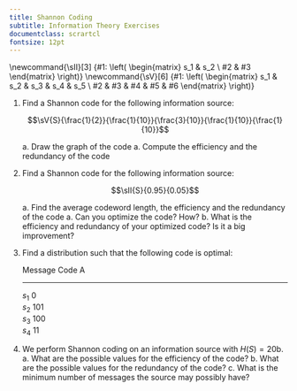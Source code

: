 ```yaml
---
title: Shannon Coding
subtitle: Information Theory Exercises
documentclass: scrartcl
fontsize: 12pt
---
```


\newcommand{\sII}[3] {#1: \left( \begin{matrix} s_1 & s_2 \\ #2 & #3 \end{matrix} \right)}
\newcommand{\sV}[6] {#1: \left( \begin{matrix} s_1 & s_2 & s_3 & s_4 & s_5 \\ #2 & #3 & #4 & #5 & #6 \end{matrix} \right)}


1. Find a Shannon code for the following information source:

    $$\sV{S}{\frac{1}{2}}{\frac{1}{10}}{\frac{3}{10}}{\frac{1}{10}}{\frac{1}{10}}$$

    a. Draw the graph of the code
    a. Compute the efficiency and the redundancy of the code

1. Find a Shannon code for the following information source:

    $$\sII{S}{0.95}{0.05}$$

    a. Find the average codeword length, the efficiency and the redundancy of the code
    a. Can you optimize the code? How?
    b. What is the efficiency and redundancy of your optimized code? Is it a big improvement?
	
2. Find a distribution such that the following code is optimal:

	  Message      Code A	
	-----------  ---------- 
	  $s_1$        $0$		
	  $s_2$        $101$		
	  $s_3$        $100$		
	  $s_4$        $11$		

3. We perform Shannon coding on an information source with $H(S) = 20$b.
    a. What are the possible values for the efficiency of the code?
    b. What are the possible values for the redundancy of the code?
    c. What is the minimum number of messages the source may possibly have?


    
